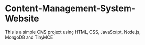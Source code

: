 # Content-Management-System-Website
This is a simple CMS project using HTML, CSS, JavaScript, Node.js, MongoDB and TinyMCE
